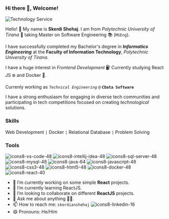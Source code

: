 ### Hi there 👋, Welcome!

![Technology Service](https://github.com/skerdishehaj/skerdishehaj/assets/87442412/f620881b-8acb-42f7-ad77-4a491e02d7b3)


Hello! 👋 My name is **Skerdi Shehaj**. I am from _Polytechnic University of Tirana_ 🏫 taking Master on Software Engineering 📚 (`MSEng`).

I have successfully completed my Bachelor's degree in **_Informatics Engineering_** at the **Faculty of Information Technology**, _Polytechnic University of Tirana_.

I have a huge interest in _Frontend Development_ 🖥! Currently studying React JS ❄ and Docker 🐋. 

Currenly working as _`Technical Engineering`_ `@` **`CData Software`**

I have a strong enthusiasm for engaging in diverse tech communities and participating in tech competitions focused on creating _technological_ solutions.

### Skills
Web Development `|` Docker `|` Relational Database `|` Problem Solving

### Tools
![icons8-vs-code-48](https://github.com/skerdishehaj/skerdishehaj/assets/87442412/0e82b7f2-43a2-4140-9c3c-01b8521a6a47)
![icons8-intellij-idea-48](https://github.com/skerdishehaj/skerdishehaj/assets/87442412/d85d6b3a-18d8-41eb-bdf6-b60c44ae7444)
![icons8-sql-server-48](https://github.com/skerdishehaj/skerdishehaj/assets/87442412/3bfbe831-c535-4d7e-bbc1-4830a170d698)
![icons8-mysql-48](https://github.com/skerdishehaj/skerdishehaj/assets/87442412/421c9846-e8a6-4636-a419-4f06f316b8ef)
![icons8-java-64](https://github.com/skerdishehaj/skerdishehaj/assets/87442412/5d19f54d-9f82-45ef-a3be-c269a4231507)
![icons8-javascript-48](https://github.com/skerdishehaj/skerdishehaj/assets/87442412/3a9269b9-3ec7-4556-9aea-e613d979b0f7)
![icons8-css3-48](https://github.com/skerdishehaj/skerdishehaj/assets/87442412/11d30a76-b5cf-40ae-8887-3024c14fbb68)
![icons8-html5-48](https://github.com/skerdishehaj/skerdishehaj/assets/87442412/cd42ca85-2b85-4007-816e-bbaf9a12aac2)
![icons8-docker-48](https://github.com/skerdishehaj/skerdishehaj/assets/87442412/f1714648-2438-48e0-90be-afbe7d7e644f)
![icons8-react-40](https://github.com/skerdishehaj/skerdishehaj/assets/87442412/350d03a6-cc4b-4498-94b4-63cf79f20791)


- 🔭 I’m currently working on some simple **React** projects.
- 🌱 I’m currently learning ReactJS.
- 👯 I’m looking to collaborate on different **ReactJS** projects.
- 💬 Ask me about anything 🧠🤣.
- 📫 How to reach me: `skerdianshehaj` ![icons8-linkedin-16](https://github.com/skerdishehaj/skerdishehaj/assets/87442412/365ab30d-f6ec-4d53-bebf-f0b67abe5afc)
- 😄 Pronouns: He/Him

